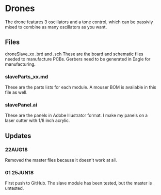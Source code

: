 # Drones

The drone features 3 oscillators and a tone control, which can be passivly mixed to combine as many oscillators as you want.

## Files
droneSlave_xx .brd and .sch
These are the board and schematic files needed to manufacture PCBs. Gerbers need to be generated in Eagle for manufacturing.

### slaveParts_xx.md
These are the parts lists for each module. A mouser BOM is available in this file as well.

### slavePanel.ai
These are the panels in Adobe Illustrator format. I make my panels on a laser cutter with 1/8 inch acrylic.

## Updates

### 22AUG18 
Removed the master files because it doesn't work at all.

### 01 25JUN18
First push to GitHub. The slave module has been tested, but the master is untested.
